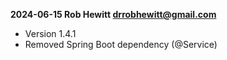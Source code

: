 **2024-06-15  Rob Hewitt  <drrobhewitt@gmail.com>**

  * Version 1.4.1
  * Removed Spring Boot dependency (@Service)
